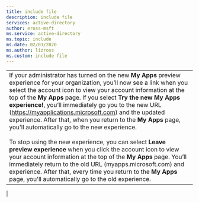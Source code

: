```yaml
---
title: include file
description: include file
services: active-directory
author: eross-msft
ms.service: active-directory
ms.topic: include
ms.date: 02/03/2020
ms.author: lizross
ms.custom: include file
---
```


| |
|--|
|If your administrator has turned on the new **My Apps** preview experience for your organization, you’ll now see a link when you select the account icon to view your account information at the top of the **My Apps** page. If you select **Try the new My Apps experience!**, you’ll immediately go you to the new URL (https://myapplications.microsoft.com) and the updated experience. After that, when you return to the **My Apps** page, you'll automatically go to the new experience.<br><br>To stop using the new experience, you can select **Leave preview experience** when you click the account icon to view your account information at the top of the **My Apps** page. You’ll immediately return to the old URL (myapps.microsoft.com) and experience. After that, every time you return to the **My Apps** page, you'll automatically go to the old experience.|
|
